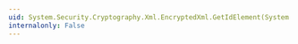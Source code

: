 ```yaml
---
uid: System.Security.Cryptography.Xml.EncryptedXml.GetIdElement(System.Xml.XmlDocument,System.String)
internalonly: False
---
```

